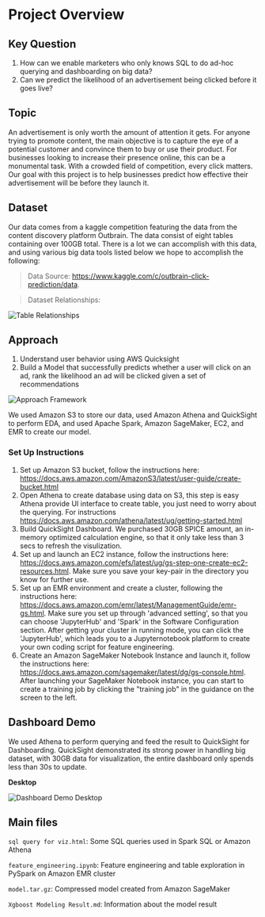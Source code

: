 # Project Overview

## Key Question
1. How can we enable marketers who only knows SQL to do ad-hoc querying and dashboarding on big data?
2. Can we predict the likelihood of an advertisement being clicked before it goes live?

## Topic
An advertisement is only worth the amount of attention it gets. For anyone trying to promote content, the main objective is to capture the eye of a potential customer and convince them to buy or use their product. For businesses looking to increase their presence online, this can be a monumental task. With a crowded field of competition, every click matters. Our goal with this project is to help businesses predict how effective their advertisement will be before they launch it. 

## Dataset
Our data comes from a kaggle competition featuring the data from the content discovery platform Outbrain. The data consist of eight tables containing over 100GB total. There is a lot we can accomplish with this data, and using various big data tools listed below we hope to accomplish the following:
> Data Source: https://www.kaggle.com/c/outbrain-click-prediction/data.

> Dataset Relationships:

![Table Relationships](https://github.com/Olliang/AWS-Click-Prediction/blob/master/dataset%20relationships.PNG)

## Approach
1. Understand user behavior using AWS Quicksight
2. Build a Model that successfully predicts whether a user will click on an ad, rank the likelihood an ad will be clicked given a set of recommendations

![Approach Framework](https://github.com/Olliang/AWS-Click-Prediction/blob/master/Framework.png)

We used Amazon S3 to store our data, used Amazon Athena and QuickSight to perform EDA, and used Apache Spark, Amazon SageMaker, EC2, and EMR to create our model.

### Set Up Instructions
1. Set up Amazon S3 bucket, follow the instructions here: https://docs.aws.amazon.com/AmazonS3/latest/user-guide/create-bucket.html
2. Open Athena to create database using data on S3, this step is easy Athena provide UI interface to create table, you just need to worry about the querying. For instructions https://docs.aws.amazon.com/athena/latest/ug/getting-started.html
3. Build QuickSight Dashboard. We purchased 30GB SPICE amount, an in-memory optimized calculation engine, so that it only take less than 3 secs to refresh the visulization. 
4. Set up and launch an EC2 instance, follow the instructions here: https://docs.aws.amazon.com/efs/latest/ug/gs-step-one-create-ec2-resources.html. Make sure you save your key-pair in the directory you know for further use.
5. Set up an EMR environment and create a cluster, following the instructions here: https://docs.aws.amazon.com/emr/latest/ManagementGuide/emr-gs.html. Make sure you set up through 'advanced setting', so that you can choose 'JupyterHub' and 'Spark' in the Software Configuration section. After getting your cluster in running mode, you can click the 'JupyterHub', which leads you to a Jupyternotebook platform to create your own coding script for feature engineering.
6. Create an Amazon SageMaker Notebook Instance and launch it, follow the instructions here: https://docs.aws.amazon.com/sagemaker/latest/dg/gs-console.html. After launching your SageMaker Notebook instance, you can start to create a training job by clicking the "training job" in the guidance on the screen to the left.


## Dashboard Demo
We used Athena to perform querying and feed the result to QuickSight for Dashboarding. QuickSight demonstrated its strong power in handling big dataset, with 30GB data for visualization, the entire dashboard only spends less than 30s to update.

**Desktop**

![Dashboard Demo Desktop](https://github.com/Olliang/AWS-Click-Prediction/blob/master/quicksight_desktop.jpeg)


## Main files
`sql query for viz.html`: Some SQL queries used in Spark SQL or Amazon Athena

`feature_engineering.ipynb`: Feature engineering and table exploration in PySpark on Amazon EMR cluster

`model.tar.gz`: Compressed model created from Amazon SageMaker

`Xgboost Modeling Result.md`: Information about the model result


